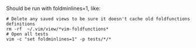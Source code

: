 Should be run with foldminlines=1, like:

```
# Delete any saved views to be sure it doesn't cache old foldfunctions definitions
rm -rf  ~/.vim/view/*vim-foldfunctions*
# Open all tests
vim -c "set foldminlines=1" -p tests/*/*
```
